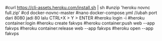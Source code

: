 #curl https://cli-assets.heroku.com/install.sh | sh
#unzip 'heroku novnc full.zip'
#cd docker-novnc-master
#nano docker-compose.yml  //ubah port dari 8080 jadi 80 lalu CTRL+X > Y > ENTER
#heroku login -i
#heroku container:login
#heroku create fakvps
#heroku container:push web --app fakvps
#heroku container:release web --app fakvps
#heroku open --app fakvps
